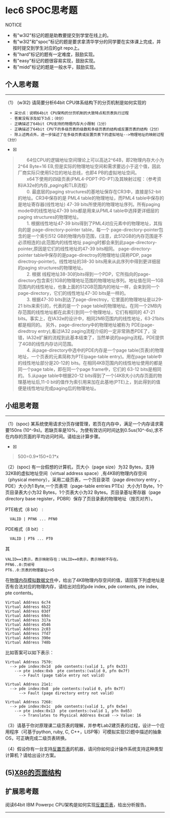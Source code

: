 # lec6 SPOC思考题


NOTICE
- 有"w3l2"标记的题是助教要提交到学堂在线上的。
- 有"w3l2"和"spoc"标记的题是要求拿清华学分的同学要在实体课上完成，并按时提交到学生对应的git repo上。
- 有"hard"标记的题有一定难度，鼓励实现。
- 有"easy"标记的题很容易实现，鼓励实现。
- 有"midd"标记的题是一般水平，鼓励实现。


## 个人思考题
---

（1） (w3l2) 请简要分析64bit CPU体系结构下的分页机制是如何实现的
```
  + 采分点：说明64bit CPU架构的分页机制的大致特点和页表执行过程
  - 答案没有涉及如下3点；（0分）
  - 正确描述了64bit CPU支持的物理内存大小限制（1分）
  - 正确描述了64bit CPU下的多级页表的级数和多级页表的结构或反置页表的结构（2分）
  - 除上述两点外，进一步描述了在多级页表或反置页表下的虚拟地址-->物理地址的映射过程（3分）
 ```
- [x]  

>  　　64位CPU的逻辑地址空间理论上可以高达2^64B，即2物理内存大小为2^64 Byte=16 EB,但是实际的物理地址空间和需求要远小于这个值，因此厂商实际只使用52位的地址总线，也即4 PB的虚拟地址空间。  
>  　　x64下使用的四级页表(PML4-PDPT-PD-PT)及其映射过程：（参考资料IA32e的内存_paging和TLB流程）   
>  　　0. 最底层的paging structures的基地址保存在CR3中，直接是52-bit的地址。CR3中保存的是 PML4 table的物理地址，而PML4 table中保存的是地址寄存器(线性地址) 47-39 bits所使用的物理地址序列。所有paging mode中的线性地址47-39 bits都是用来从PML4 table中选择更详细层的 paging structures的物理地址。    
>  　　1. 根据线性地址47-39 bits得到了PML4对应元素中的物理地址，其指向的是 page-directory-pointer table，每一个 page-directory-pointer包含的是一个索引512 GB的物理内存范围，(注意，此512GB的内存范围是不必须相连的)此范围内的线性地址 paging时都会来到此page-directory-pointer,原因是它们的线性地址的47-39 bits相同。 page-directory-pointer table中保存的是page-directroy的物理地址(简称PDP, page directroy-pointer)。线性地址的38-30 bits用来从此序列中得到更详细层的paging structures的物理地址。    
>  　　2. 根据 线程地址38-30的bits得到一个PDP，它所指向的page-directory包含索引1GB的物理地址范围的物理地址序列。地址值在同一1GB范围内的线性地址，也象上面的512GB范围内的地址一样，会来到同一个 page-directory，它们的线性地址47-30 bits是一样的。   
>  　　3. 根据47-30 bits到达了page-directroy，它里面的物理地址是以29-21 bits来索引的，代表的是一个 page table的物理地址。在同一个2MB内存范围的线性地址都在此索引到同一个物理地址，它们有相同的 47-21 bits。事实上，在IA32e的设计中，相同2MB范围内的线性地址，63-21bits都是相同的。 另外，page-directory中的物理地址被称为 PDE(page-diredtroy entry),看过IA32 paging流程介绍的一定非常熟悉PDE了，没错，IA32e扩展的流程到此基本结束了，当然单说的paging流程。PDE提供了4GB的线性内存访问范围。   
>  　　4. 从page-directory中选中的PDE内存是一个page table(页表)的物理地址，一个页表的元素简称为PTE(page-table entry)。用在page table中的线性地址部分是20-12的 bits。在相同4KB范围内的线性地址使用的都是同一个page table，即在同一个page frame中，它们的 63-12 bits是相同的。 5.从page table中根据20-12 bits得到了一个(4KB大小)内存页面的物理基地址后,11-0 bit的值作为索引用来加在此基地(PTE)上，到此得到的值便是线性地址完成paging后的物理地址。

## 小组思考题
---

（1）(spoc) 某系统使用请求分页存储管理，若页在内存中，满足一个内存请求需要150ns (10^-9s)。若缺页率是10%，为使有效访问时间达到0.5us(10^-6s),求不在内存的页面的平均访问时间。请给出计算步骤。

- [x]  

> 500=0.9\*150+0.1\*x

（2）(spoc) 有一台假想的计算机，页大小（page size）为32 Bytes，支持32KB的虚拟地址空间（virtual address space）,有4KB的物理内存空间（physical memory），采用二级页表，一个页目录项（page directory entry ，PDE）大小为1 Byte,一个页表项（page-table entries
PTEs）大小为1 Byte，1个页目录表大小为32 Bytes，1个页表大小为32 Bytes。页目录基址寄存器（page directory base register，PDBR）保存了页目录表的物理地址（按页对齐）。

PTE格式（8 bit） :
```
  VALID | PFN6 ... PFN0
```
PDE格式（8 bit） :
```
  VALID | PT6 ... PT0
```
其
```
VALID==1表示，表示映射存在；VALID==0表示，表示映射不存在。
PFN6..0:页帧号
PT6..0:页表的物理基址>>5
```
在[物理内存模拟数据文件](./03-2-spoc-testdata.md)中，给出了4KB物理内存空间的值，请回答下列虚地址是否有合法对应的物理内存，请给出对应的pde index, pde contents, pte index, pte contents。
```
Virtual Address 6c74
Virtual Address 6b22
Virtual Address 03df
Virtual Address 69dc
Virtual Address 317a
Virtual Address 4546
Virtual Address 2c03
Virtual Address 7fd7
Virtual Address 390e
Virtual Address 748b
```

比如答案可以如下表示：
```
Virtual Address 7570:
  --> pde index:0x1d  pde contents:(valid 1, pfn 0x33)
    --> pte index:0xb  pte contents:(valid 0, pfn 0x7f)
      --> Fault (page table entry not valid)

Virtual Address 21e1:
  --> pde index:0x8  pde contents:(valid 0, pfn 0x7f)
      --> Fault (page directory entry not valid)

Virtual Address 7268:
  --> pde index:0x1c  pde contents:(valid 1, pfn 0x5e)
    --> pte index:0x13  pte contents:(valid 1, pfn 0x65)
      --> Translates to Physical Address 0xca8 --> Value: 16
```



（3）请基于你对原理课二级页表的理解，并参考Lab2建页表的过程，设计一个应用程序（可基于python, ruby, C, C++，LISP等）可模拟实现(2)题中描述的抽象OS，可正确完成二级页表转换。


（4）假设你有一台支持[反置页表](http://en.wikipedia.org/wiki/Page_table#Inverted_page_table)的机器，请问你如何设计操作系统支持这种类型计算机？请给出设计方案。

 (5)[X86的页面结构](http://os.cs.tsinghua.edu.cn/oscourse/OS2015/lecture06#head-1f58ea81c046bd27b196ea2c366d0a2063b304ab)
---

## 扩展思考题

阅读64bit IBM Powerpc CPU架构是如何实现[反置页表](http://en.wikipedia.org/wiki/Page_table#Inverted_page_table)，给出分析报告。

---
